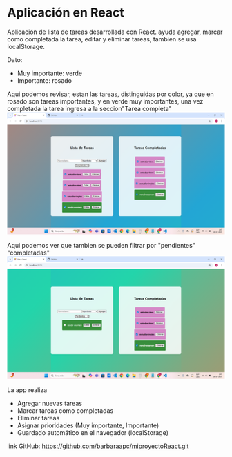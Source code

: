 # Aplicación en React

Aplicación de lista de tareas desarrollada con React. ayuda agregar, marcar como completada la tarea, editar y eliminar tareas, tambien se usa localStorage.

Dato: 
  - Muy importante: verde
  - Importante: rosado


Aqui podemos revisar, estan las tareas, distinguidas por color, ya que en rosado son tareas importantes, y en verde muy importantes, una vez completada la tarea ingresa a la seccion"Tarea completa"
![captura1](image-4.png)

Aqui podemos ver que tambien se pueden filtrar por "pendientes" "completadas"
![captura2](image-5.png)

La app realiza
- Agregar nuevas tareas
- Marcar tareas como completadas
- Eliminar tareas
- Asignar prioridades (Muy importante, Importante)
- Guardado automático en el navegador (localStorage)

link GitHub: https://github.com/barbaraapc/miproyectoReact.git